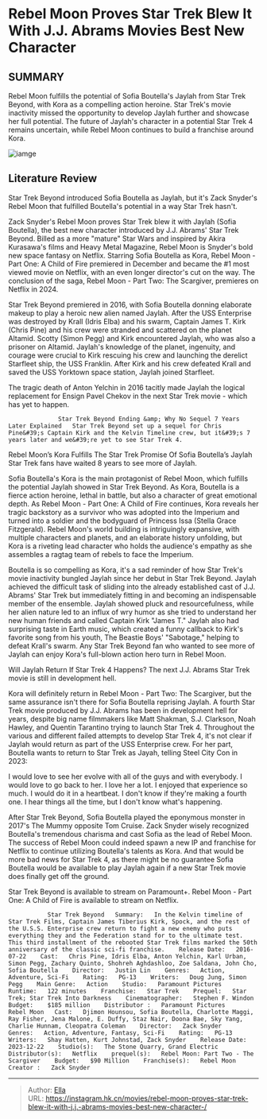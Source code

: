 # Rebel Moon Proves Star Trek Blew It With J.J. Abrams Movies Best New Character 


## SUMMARY 



  Rebel Moon fulfills the potential of Sofia Boutella&#39;s Jaylah from Star Trek Beyond, with Kora as a compelling action heroine.   Star Trek&#39;s movie inactivity missed the opportunity to develop Jaylah further and showcase her full potential.   The future of Jaylah&#39;s character in a potential Star Trek 4 remains uncertain, while Rebel Moon continues to build a franchise around Kora.  

![iamge](https://static1.srcdn.com/wordpress/wp-content/uploads/2024/01/star-trek-bungled-jaylah-rebel-moon-sofia-boutella.jpg)

## Literature Review

Star Trek Beyond introduced Sofia Boutella as Jaylah, but it&#39;s Zack Snyder&#39;s Rebel Moon that fulfilled Boutella&#39;s potential in a way Star Trek hasn&#39;t.




Zack Snyder&#39;s Rebel Moon proves Star Trek blew it with Jaylah (Sofia Boutella), the best new character introduced by J.J. Abrams&#39; Star Trek Beyond. Billed as a more &#34;mature&#34; Star Wars and inspired by Akira Kurasawa&#39;s films and Heavy Metal Magazine, Rebel Moon is Snyder&#39;s bold new space fantasy on Netflix. Starring Sofia Boutella as Kora, Rebel Moon - Part One: A Child of Fire premiered in December and became the #1 most viewed movie on Netflix, with an even longer director&#39;s cut on the way. The conclusion of the saga, Rebel Moon - Part Two: The Scargiver, premieres on Netflix in 2024.




Star Trek Beyond premiered in 2016, with Sofia Boutella donning elaborate makeup to play a heroic new alien named Jaylah. After the USS Enterprise was destroyed by Krall (Idris Elba) and his swarm, Captain James T. Kirk (Chris Pine) and his crew were stranded and scattered on the planet Altamid. Scotty (Simon Pegg) and Kirk encountered Jaylah, who was also a prisoner on Altamid. Jaylah&#39;s knowledge of the planet, ingenuity, and courage were crucial to Kirk rescuing his crew and launching the derelict Starfleet ship, the USS Franklin. After Kirk and his crew defeated Krall and saved the USS Yorktown space station, Jaylah joined Starfleet.



The tragic death of Anton Yelchin in 2016 tacitly made Jaylah the logical replacement for Ensign Pavel Chekov in the next Star Trek movie - which has yet to happen.




                  Star Trek Beyond Ending &amp; Why No Sequel 7 Years Later Explained   Star Trek Beyond set up a sequel for Chris Pine&#39;s Captain Kirk and the Kelvin Timeline crew, but it&#39;s 7 years later and we&#39;re yet to see Star Trek 4.   





 Rebel Moon’s Kora Fulfills The Star Trek Promise Of Sofia Boutella’s Jaylah 
Star Trek fans have waited 8 years to see more of Jaylah.
         

Sofia Boutella&#39;s Kora is the main protagonist of Rebel Moon, which fulfills the potential Jaylah showed in Star Trek Beyond. As Kora, Boutella is a fierce action heroine, lethal in battle, but also a character of great emotional depth. As Rebel Moon - Part One: A Child of Fire continues, Kora reveals her tragic backstory as a survivor who was adopted into the Imperium and turned into a soldier and the bodyguard of Princess Issa (Stella Grace Fitzgerald). Rebel Moon&#39;s world building is intriguingly expansive, with multiple characters and planets, and an elaborate history unfolding, but Kora is a riveting lead character who holds the audience&#39;s empathy as she assembles a ragtag team of rebels to face the Imperium.

Boutella is so compelling as Kora, it&#39;s a sad reminder of how Star Trek&#39;s movie inactivity bungled Jaylah since her debut in Star Trek Beyond. Jaylah achieved the difficult task of sliding into the already established cast of J.J. Abrams&#39; Star Trek but immediately fitting in and becoming an indispensable member of the ensemble. Jaylah showed pluck and resourcefulness, while her alien nature led to an influx of wry humor as she tried to understand her new human friends and called Captain Kirk &#34;James T.&#34; Jaylah also had surprising taste in Earth music, which created a funny callback to Kirk&#39;s favorite song from his youth, The Beastie Boys&#39; &#34;Sabotage,&#34; helping to defeat Krall&#39;s swarm. Any Star Trek Beyond fan who wanted to see more of Jaylah can enjoy Kora&#39;s full-blown action hero turn in Rebel Moon.






 Will Jaylah Return If Star Trek 4 Happens? 
The next J.J. Abrams Star Trek movie is still in development hell.
         

Kora will definitely return in Rebel Moon - Part Two: The Scargiver, but the same assurance isn&#39;t there for Sofia Boutella reprising Jaylah. A fourth Star Trek movie produced by J.J. Abrams has been in development hell for years, despite big name filmmakers like Matt Shakman, S.J. Clarkson, Noah Hawley, and Quentin Tarantino trying to launch Star Trek 4. Throughout the various and different failed attempts to develop Star Trek 4, it&#39;s not clear if Jaylah would return as part of the USS Enterprise crew. For her part, Boutella wants to return to Star Trek as Jayah, telling Steel City Con in 2023:



I would love to see her evolve with all of the guys and with everybody. I would love to go back to her. I love her a lot. I enjoyed that experience so much. I would do it in a heartbeat. I don&#39;t know if they&#39;re making a fourth one. I hear things all the time, but I don&#39;t know what&#39;s happening.







After Star Trek Beyond, Sofia Boutella played the eponymous monster in 2017&#39;s The Mummy opposite Tom Cruise. Zack Snyder wisely recognized Boutella&#39;s tremendous charisma and cast Sofia as the lead of Rebel Moon. The success of Rebel Moon could indeed spawn a new IP and franchise for Netflix to continue utilizing Boutella&#39;s talents as Kora. And that would be more bad news for Star Trek 4, as there might be no guarantee Sofia Boutella would be available to play Jaylah again if a new Star Trek movie does finally get off the ground.



Star Trek Beyond is available to stream on Paramount&#43;. Rebel Moon - Part One: A Child of Fire is available to stream on Netflix.




               Star Trek Beyond   Summary:   In the Kelvin timeline of Star Trek Films, Captain James Tiberius Kirk, Spock, and the rest of the U.S.S. Enterprise crew return to fight a new enemy who puts everything they and the Federation stand for to the ultimate test. This third installment of the rebooted Star Trek films marked the 50th anniversary of the classic sci-fi franchise.    Release Date:   2016-07-22    Cast:   Chris Pine, Idris Elba, Anton Yelchin, Karl Urban, Simon Pegg, Zachary Quinto, Shohreh Aghdashloo, Zoe Saldana, John Cho, Sofia Boutella    Director:   Justin Lin    Genres:   Action, Adventure, Sci-Fi    Rating:   PG-13    Writers:   Doug Jung, Simon Pegg    Main Genre:   Action    Studio:   Paramount Pictures    Runtime:   122 minutes    Franchise:   Star Trek    Prequel:   Star Trek; Star Trek Into Darkness    Cinematographer:   Stephen F. Windon    Budget:    $185 million    Distributor :   Paramount Pictures                  Rebel Moon   Cast:   Djimon Hounsou, Sofia Boutella, Charlotte Maggi, Ray Fisher, Jena Malone, E. Duffy, Staz Nair, Doona Bae, Sky Yang, Charlie Hunnam, Cleopatra Coleman    Director:   Zack Snyder    Genres:   Action, Adventure, Fantasy, Sci-Fi    Rating:   PG-13    Writers:   Shay Hatten, Kurt Johnstad, Zack Snyder    Release Date:   2023-12-22    Studio(s):   The Stone Quarry, Grand Electric    Distributor(s):   Netflix    prequel(s):   Rebel Moon: Part Two - The Scargiver    Budget:   $90 Million    Franchise(s):   Rebel Moon    Creator :   Zack Snyder      

---

> Author: [Ella](https://instagram.hk.cn/)  
> URL: https://instagram.hk.cn/movies/rebel-moon-proves-star-trek-blew-it-with-j.j.-abrams-movies-best-new-character-/  

